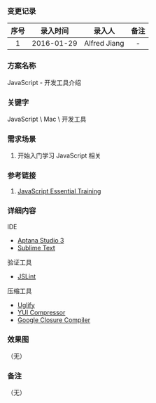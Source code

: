 ### 变更记录

| 序号 | 录入时间 | 录入人 | 备注 |
|:--------:|:--------:|:--------:|:--------:|
| 1 | 2016-01-29 | Alfred Jiang | - |

### 方案名称

JavaScript - 开发工具介绍

### 关键字

JavaScript \ Mac \ 开发工具

### 需求场景

1. 开始入门学习 JavaScript 相关

### 参考链接

1. [JavaScript Essential Training](http://www.lynda.com/JavaScript-tutorials/JavaScript-Essential-Training/81266-2.html)

### 详细内容

IDE
* [Aptana Studio 3](http://www.aptana.com/)
* [Sublime Text](http://www.sublimetext.com/)

验证工具
* [JSLint](http://jslint.com/)

压缩工具
* [Uglify](http://lisperator.net/uglifyjs/) 
* [YUI Compressor](http://developer.yahoo.com/yui/compressor/)
* [Google Closure Compiler](https://developers.google.com/closure/compiler/)

### 效果图
（无）

### 备注
（无）
